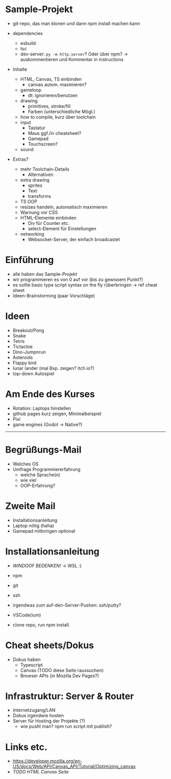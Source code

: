 # Sample-Projekt
- git-repo, das man klonen und dann npm install machen kann
- dependencies
    - esbuild
    - tsc
    - dev-server: `py -m http.server`? Oder über npm? -> auskommentieren und Kommentar in instructions

- Inhalte
    - HTML, Canvas, TS einbinden
        - canvas autom. maximieren? 
    - gameloop
        - dt: ignorieren/benutzen
    - drawing
        - primitives, stroke/fill
        - Farben (unterschiedliche Mögl.)
    - how to compile, kurz über toolchain
    - input
        - Tastatur
        - Maus
        ggf./in cheatsheet?
        - Gamepad
        - Touchscreen?
    - sound

- Extras?
    - mehr Toolchain-Details
        - Alternativen
    - extra drawing
        - sprites
        - Text
        - transforms
    - TS OOP
    - resizes handeln, automatisch maximieren
    - Warnung vor CSS
    - HTML-Elemente einbinden
        - Div für Counter etc.
        - select-Element für Einstellungen
    - networking
        - Websocket-Server, der einfach broadcastet


# Einführung
- alle haben das Sample-Projekt
- wir programmieren es von 0 auf vor (bis zu gewissem Punkt?)
- es sollte basic type script syntax on the fly rüberbringen -> ref cheat sheet
- Ideen-Brainstorming (paar Vorschläge)


# Ideen
- Breakout/Pong
- Snake
- Tetris
- Tictactoe
- Dino-Jumpnrun
- Asteroids
- Flappy bird
- lunar lander (mal Bsp. zeigen? itch.io?)
- top-down Autospiel


# Am Ende des Kurses
- Rotation: Laptops hinstellen
- github pages kurz zeigen, Minimalbeispiel
- Pixi
- game engines (Godot -> Native?)


----------


# Begrüßungs-Mail
- Welches OS
- Umfrage Programmiererfahrung
    - welche Sprache(n)
    - wie viel
    - OOP-Erfahrung?


# Zweite Mail
- Installationsanleitung 
- Laptop nötig (haha)
- Gamepad mitbringen optional


# Installationsanleitung
- *WINDOOF BEDENKEN!* -> WSL :)
- npm
- git
- ssh

- irgendwas zum auf-den-Server-Pushen: ssh/putty?
- VSCode(ium)
- clone repo, run npm install.


# Cheat sheets/Dokus
- Dokus haben
    - Typescript
    - Canvas (TODO diese Seite raussuchen)
    - Browser APIs (in Mozilla Dev Pages?)


# Infrastruktur: Server & Router
- Internetzugang/LAN
- Dokus irgendwie hosten
- Server für Hosting der Projekte (?)
    - wie pusht man? npm run script mit publish?


# Links etc.
- <https://developer.mozilla.org/en-US/docs/Web/API/Canvas_API/Tutorial/Optimizing_canvas>
- *TODO HTML Canvas Seite*
